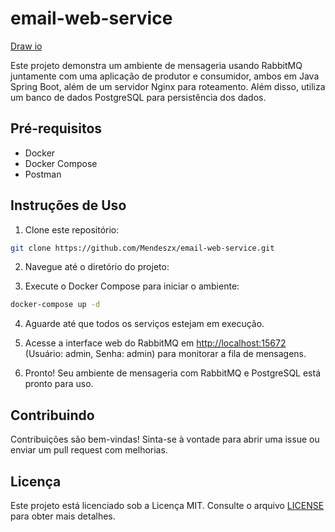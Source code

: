 # email-web-service

[Draw io](https://drive.google.com/uc?export=view&id=1fFboDbRxk26WCWr15TMBKoOsAr_0mcyL)

Este projeto demonstra um ambiente de mensageria usando RabbitMQ juntamente com uma aplicação de produtor e consumidor, ambos em Java Spring Boot, além de um servidor Nginx para roteamento. Além disso, utiliza um banco de dados PostgreSQL para persistência dos dados.

## Pré-requisitos

- Docker
- Docker Compose
- Postman

## Instruções de Uso

1. Clone este repositório:

```bash
git clone https://github.com/Mendeszx/email-web-service.git
```

2. Navegue até o diretório do projeto:

3. Execute o Docker Compose para iniciar o ambiente:

```bash
docker-compose up -d
```

4. Aguarde até que todos os serviços estejam em execução.

5. Acesse a interface web do RabbitMQ em [http://localhost:15672](http://localhost:15672) (Usuário: admin, Senha: admin) para monitorar a fila de mensagens.

6. Pronto! Seu ambiente de mensageria com RabbitMQ e PostgreSQL está pronto para uso.

## Contribuindo

Contribuições são bem-vindas! Sinta-se à vontade para abrir uma issue ou enviar um pull request com melhorias.

## Licença

Este projeto está licenciado sob a Licença MIT. Consulte o arquivo [LICENSE](LICENSE) para obter mais detalhes.
